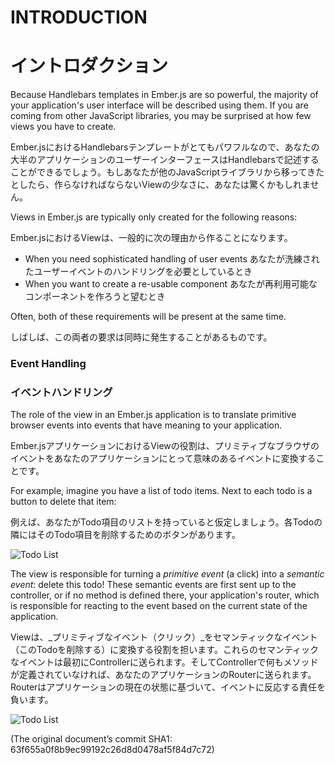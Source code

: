 # INTRODUCTION
# イントロダクション

Because Handlebars templates in Ember.js are so powerful, the majority
of your application's user interface will be described using them. If
you are coming from other JavaScript libraries, you may be surprised at
how few views you have to create.

Ember.jsにおけるHandlebarsテンプレートがとてもパワフルなので、あなたの大半のアプリケーションのユーザーインターフェースはHandlebarsで記述することができるでしょう。もしあなたが他のJavaScriptライブラリから移ってきたとしたら、作らなければならないViewの少なさに、あなたは驚くかもしれません。

Views in Ember.js are typically only created for the following reasons:

Ember.jsにおけるViewは、一般的に次の理由から作ることになります。

* When you need sophisticated handling of user events
あなたが洗練されたユーザーイベントのハンドリングを必要としているとき
* When you want to create a re-usable component
あなたが再利用可能なコンポーネントを作ろうと望むとき

Often, both of these requirements will be present at the same time.

しばしば、この両者の要求は同時に発生することがあるものです。

### Event Handling
### イベントハンドリング

The role of the view in an Ember.js application is to translate
primitive browser events into events that have meaning to your
application.

Ember.jsアプリケーションにおけるViewの役割は、プリミティブなブラウザのイベントをあなたのアプリケーションにとって意味のあるイベントに変換することです。

For example, imagine you have a list of todo items. Next to each todo is
a button to delete that item:

例えば、あなたがTodo項目のリストを持っていると仮定しましょう。各Todoの隣にはそのTodo項目を削除するためのボタンがあります。

![Todo List](http://emberjs.com/guides/views/images/todo-list.png)

The view is responsible for turning a _primitive event_ (a click) into a
_semantic event_: delete this todo! These semantic events are first sent 
up to the controller, or if no method is defined there, your application's 
router, which is responsible for reacting to the event based on the 
current state of the application.

Viewは、_プリミティブなイベント（クリック）_をセマンティックなイベント（このTodoを削除する）に変換する役割を担います。これらのセマンティックなイベントは最初にControllerに送られます。そしてControllerで何もメソッドが定義されていなければ、あなたのアプリケーションのRouterに送られます。Routerはアプリケーションの現在の状態に基づいて、イベントに反応する責任を負います。

![Todo List](http://emberjs.com/guides/views/images/primitive-to-semantic-event.png)

(The original document’s commit SHA1: 63f655a0f8b9ec99192c26d8d0478af5f84d7c72)